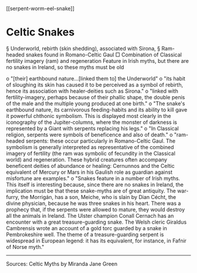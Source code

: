 [[serpent-worm-eel-snake]]
# Celtic Snakes
§ Underworld, rebirth (skin shedding), associated with Sirona, 
§ Ram-headed snakes found in Romano-Celtic Gaul
			□ Combination of Classical fertility imagery (ram) and regeneration
Feature in Irish myths, but there are no snakes in Ireland, so these myths must be old 


o "[their] earthbound nature…[linked them to] the Underworld"
o "its habit of sloughing its skin has caused it to be perceived as a symbol of rebirth, hence its association with healer-deities such as Sirona."
o "linked with fertility-imagery, perhaps because of their phallic shape, the double penis of the male and the multiple young produced at one birth." 
o "The snake's earthbound nature, its carnivorous feeding-habits and its ability to kill gave it powerful chthonic symbolism. This is displayed most clearly in the iconography of the Jupiter-columns, where the monster of darkness is represented by a Giant with serpents replacing his legs."
o "In Classical religion, serpents were symbols of beneficence and also of death."
o "ram-headed serpents: these occur particularly in Romano-Celtic Gaul. The symbolism is generally interpreted as representative of the combined imagery of fertility (the ram was symbolic of fecundity in the Classical world) and regeneration. These hybrid creatures often accompany beneficent deities of abundance or healing: Cernunnos and the Celtic equivalent of Mercury or Mars in his Gaulish role as guardian against misfortune are examples."
o "Snakes feature in a number of Irish myths. This itself is interesting because, since there are no snakes in Ireland, the implication must be that these snake-myths are of great antiquity. The war-furry, the Morrigán, has a son, Meiche, who is slain by Dian Cécht, the divine physician, because he was three snakes in his heart. There was a prophecy that, if the serpents were allowed to mature, they would destroy all the animals in Ireland. The Ulster champion Conall Cernach has an encounter with a great treasure-guarding snake. The Welsh cleric Giraldus Cambrensis wrote an account of a gold torc guarded by a snake in Pembrokeshire well. The theme of a treasure-guarding serpent is widespread in European legend: it has its equivalent, for instance, in Fafnir of Norse myth."



----------------------------------------------------------------------------------------------------------------------------------------------------------------
Sources:
	Celtic Myths by Miranda Jane Green

